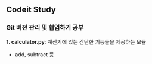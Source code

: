 ﻿## Codeit Study
### Git 버전 관리 및 협업하기 공부
**1. calculator.py**: 계산기에 있는 간단한 기능들을 제공하는 모듈
- add, subtract 등
